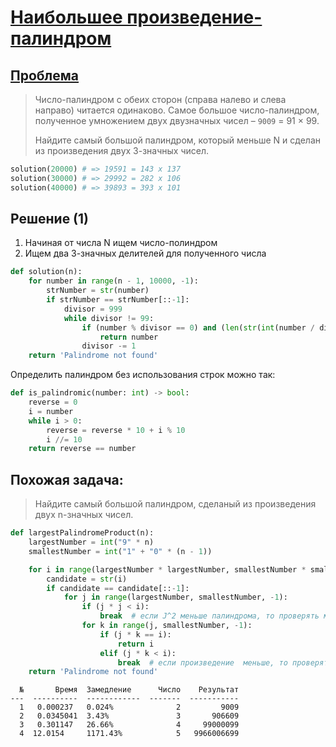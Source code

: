 # [Наибольшее произведение-палиндром](TODO)

## [Проблема](https://euler.jakumo.org/problems/view/4.html)

> Число-палиндром с обеих сторон (справа налево и слева направо) читается одинаково.
> Самое большое число-палиндром, полученное умножением двух двузначных чисел – `9009` = 91 × 99.
>
> Найдите самый большой палиндром, который меньше N и сделан из произведения двух 3-значных чисел.

``` python
solution(20000) # => 19591 = 143 x 137 
solution(30000) # => 29992 = 282 x 106
solution(40000) # => 39893 = 393 x 101
```
## Решение (1)

1. Начиная от числа N ищем число-полиндром 
2. Ищем два 3-значных делителей для полученного числа

``` python
def solution(n):
    for number in range(n - 1, 10000, -1):
        strNumber = str(number)
        if strNumber == strNumber[::-1]:
            divisor = 999
            while divisor != 99:
                if (number % divisor == 0) and (len(str(int(number / divisor))) == 3):
                    return number
                divisor -= 1
    return 'Palindrome not found'
```

Определить палиндром без использования строк можно так:

``` python
def is_palindromic(number: int) -> bool:
    reverse = 0
    i = number
    while i > 0:
        reverse = reverse * 10 + i % 10
        i //= 10
    return reverse == number
```
## Похожая задача:
> Найдите самый большой палиндром, сделаный из произведения двух n-значных чисел.

```python
def largestPalindromeProduct(n):
    largestNumber = int("9" * n)
    smallestNumber = int("1" + "0" * (n - 1))

    for i in range(largestNumber * largestNumber, smallestNumber * smallestNumber, -1):
        candidate = str(i)
        if candidate == candidate[::-1]:
            for j in range(largestNumber, smallestNumber, -1):
                if (j * j < i):
                    break  # если J^2 меньше палиндрома, то проверять меньшие значения j бесполезно
                for k in range(j, smallestNumber, -1):
                    if (j * k == i):
                        return i
                    elif (j * k < i):
                        break  # если произведение  меньше, то проверять меньшие значения k бесполезно
    return 'Palindrome not found'
```
```text
  №       Время  Замедление      Число    Результат
---  ----------  ------------  -------  -----------
  1   0.000237   0.024%              2         9009
  2   0.0345041  3.43%               3       906609
  3   0.301147   26.66%              4     99000099
  4  12.0154     1171.43%            5   9966006699
```